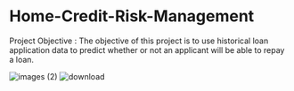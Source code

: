 # Home-Credit-Risk-Management
Project Objective : The objective of this project is to use historical 
loan application data to predict whether or not an applicant will be 
able to repay a loan.


![images (2)](https://user-images.githubusercontent.com/110838853/211742625-8dec7141-1e7e-41c7-9dc8-0d3cb47ae279.jpg)               ![download](https://user-images.githubusercontent.com/110838853/211743116-c221bd4a-034a-4faf-88c4-434425a279c7.png)


